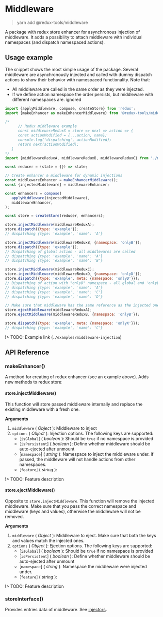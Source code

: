 # Middleware

> yarn add @redux-tools/middleware

A package with redux store enhancer for asynchronous injection of middleware. It adds a possibility
to attach middleware with individual namespaces (and dispatch namespaced actions).

## Usage example

The snippet shows the most simple usage of the package. Several middleware are asynchronously
injected and called with dummy dispatch actions to show their behavior with namespaced
functionality. Note that:

- All middleware are called in the same order as they were injected.
- If we define action namespace the order persists, but middleware with different namespaces are.
ignored

```js
import {applyMiddleware, compose, createStore} from 'redux';
import {makeEnhancer as makeEnhancerMiddleware} from '@redux-tools/middleware';

/*
      // Redux middleware example
      const middlewareReduxX = store => next => action => {
      const actionModified = {...action, name};
      console.log('dispatching', actionModified);
      return next(actionModified);
   }
*/
import {middlewareReduxA, middlewareReduxB, middlewareReduxC} from './middleware';

const reducer = (state = {}) => state;

// Create enhancer & middleware for dynamic injections
const middlewareEnhancer = makeEnhancerMiddleware();
const {injectedMiddleware} = middlewareEnhancer;

const enhancers = compose(
   applyMiddleware(injectedMiddleware),
   middlewareEnhancer,
);

const store = createStore(reducer, enhancers);

store.injectMiddleware(middlewareReduxA);
store.dispatch({type: 'example'});
// dispatching {type: 'example', 'name': 'A'}

store.injectMiddleware(middlewareReduxB, {namespace: 'onlyB'});
store.dispatch({type: 'example'});
// Dispatching of global action - all middlewares are called
// dispatching {type: 'example', 'name': 'A'}
// dispatching {type: 'example', 'name': 'B'}

store.injectMiddleware(middlewareReduxC);
store.injectMiddleware(middlewareReduxD, {namespace: 'onlyD'});
store.dispatch({type: 'example', meta: {namespace: 'onlyD'}});
// Dispatching of action with "onlyD" namespace - all global and 'onlyD' middleware are called
// dispatching {type: 'example', 'name': 'A'}
// dispatching {type: 'example', 'name': 'C'}
// dispatching {type: 'example', 'name': 'D'}

// Make sure that middleware has the same reference as the injected one
store.ejectMiddleware(middlewareReduxA);
store.ejectMiddleware(middlewareReduxB, {namespace: 'onlyB'});

store.dispatch({type: 'example', meta: {namespace: 'onlyX'}});
// dispatching {type: 'example', 'name': 'C'}

```

!> TODO: Example link (`./examples/middleware-injection`)

## API Reference

### makeEnhancer()

A method for creating of redux enhancer (see an example above). Adds new methods to redux store:

#### store.injectMiddleware()

This function will store passed middleware internally and replace the existing middleware with a
fresh one.

**Arguments**

1. `middleware` ( _Object_ ): Middleware to inject
2. `options` ( _Object_ ): Injection options. The following keys are supported:
   - [`isGlobal`] ( _boolean_ ): Should be `true` if no namespace is provided
   - [`isPersistent`] ( _boolean_ ): Define whether middleware should be auto-ejected after unmount
   - [`namespace`] ( _string_ ): Namespace to inject the middleware under. If passed, the middleware
   will not handle actions from other namespaces.
   - [`feature`] ( _string_ ):

!> TODO: Feature description

#### store.ejectMiddleware()

Opposite to `store.injectMiddleware`. This function will remove the injected middleware. Make sure
that you pass the correct namespace and middleware (keys and values), otherwise the middleware will
not be removed.

**Arguments**

1. `middleware` ( _Object_ ): Middleware to eject. Make sure that both the keys and values match the
injected ones.
2. `options` ( _Object_ ): Ejection options. The following keys are supported:
   - [`isGlobal`] ( _boolean_ ): Should be `true` if no namespace is provided
   - [`isPersistent`] ( _boolean_ ): Define whether middleware should be auto-ejected after unmount
   - [`namespace`] ( _string_ ): Namespace the middleware were injected under.
   - [`feature`] ( _string_ ):
 
!> TODO: Feature description

### storeInterface()

Provides entries data of middleware. See [injectors](/injectors/index.md).
